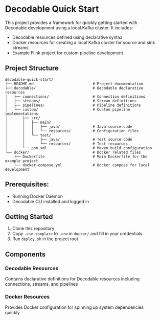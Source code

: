 # Decodable Quick Start

This project provides a framework for quickly getting started with Decodable development using a local Kafka cluster. It includes:

- Decodable resources defined using declarative syntax
- Docker resources for creating a local Kafka cluster for source and sink streams
- Example Flink project for custom pipeline development

## Project Structure

```
decodable-quick-start/
├── README.md                           # Project documentation
├── decodable/                          # Decodable declarative resources
│   ├── connections/                    # Connection definitions
│   ├── streams/                        # Stream definitions
│   ├── pipelines/                      # Pipeline definitions
│   └── custom/                         # Custom pipeline implementations
│       ├── src/
│       │   ├── main/
│       │   │   ├── java/               # Java source code
│       │   │   └── resources/          # Configuration files
│       │   └── test/
│       │       ├── java/               # Test source code
│       │       └── resources/          # Test resources
│       └── pom.xml                     # Maven build configuration
└── docker/                             # Docker related files
    ├── Dockerfile                      # Main Dockerfile for the example project
    └── docker-compose.yml              # Docker compose for local development
```

## Prerequisites:

* Running Docker Daemon
* Decodable CLI installed and logged in

## Getting Started

1. Clone this repository
2. Copy `.env.template` to `.env` in  `docker/`  and fill in your credentials
3. Run `deploy.sh` in the project root

## Components

### Decodable Resources
Contains declarative definitions for Decodable resources including connections, streams, and pipelines

### Docker Resources
Provides Docker configuration for spinning up system dependencies quickly
